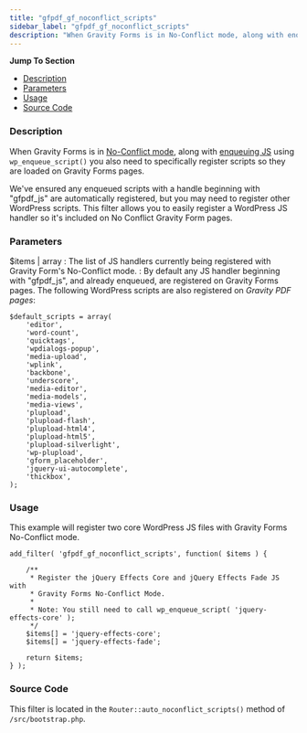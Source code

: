 ```yaml
---
title: "gfpdf_gf_noconflict_scripts"
sidebar_label: "gfpdf_gf_noconflict_scripts"
description: "When Gravity Forms is in No-Conflict mode, along with enqueuing JS you also need to specifically register scripts with Gravity Forms."
---
```


**Jump To Section**

* [Description](#description)
* [Parameters](#parameters)
* [Usage](#usage)
* [Source Code](#source-code)

### Description 

When Gravity Forms is in [No-Conflict mode](https://www.gravityhelp.com/documentation/article/enabling-no-conflict-mode/), along with [enqueuing JS](https://developer.wordpress.org/reference/functions/wp_enqueue_script/) using `wp_enqueue_script()` you also need to specifically register scripts so they are loaded on Gravity Forms pages. 

We've ensured any enqueued scripts with a handle beginning with "gfpdf_js" are automatically registered, but you may need to register other WordPress scripts. This filter allows you to easily register a WordPress JS handler so it's included on No Conflict Gravity Form pages. 

### Parameters 

$items | array
:    The list of JS handlers currently being registered with Gravity Form's No-Conflict mode. 
:    By default any JS handler beginning with "gfpdf_js", and already enqueued, are registered on Gravity Forms pages. The following WordPress scripts are also registered on *Gravity PDF pages*:

```language-php
$default_scripts = array(
	'editor',
	'word-count',
	'quicktags',
	'wpdialogs-popup',
	'media-upload',
	'wplink',
	'backbone',
	'underscore',
	'media-editor',
	'media-models',
	'media-views',
	'plupload',
	'plupload-flash',
	'plupload-html4',
	'plupload-html5',
	'plupload-silverlight',
	'wp-plupload',
	'gform_placeholder',
	'jquery-ui-autocomplete',
	'thickbox',
);
```

### Usage 

This example will register two core WordPress JS files with Gravity Forms No-Conflict mode.

```language-php
add_filter( 'gfpdf_gf_noconflict_scripts', function( $items ) {

	/**
	 * Register the jQuery Effects Core and jQuery Effects Fade JS with
	 * Gravity Forms No-Conflict Mode.
	 *
	 * Note: You still need to call wp_enqueue_script( 'jquery-effects-core' );
	 */
	$items[] = 'jquery-effects-core';
	$items[] = 'jquery-effects-fade';

	return $items;
} );
```

### Source Code 

This filter is located in the `Router::auto_noconflict_scripts()` method of `/src/bootstrap.php`.